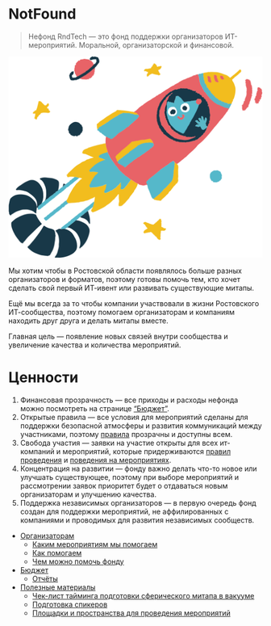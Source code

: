 # NotFound
> Нефонд RndTech — это фонд поддержки организаторов ИТ-мероприятий. Моральной, организаторской и финансовой. 

![Tux, the Linux mascot](gotlost.png)

Мы хотим чтобы в Ростовской области появлялось больше разных организаторов и форматов, поэтому готовы помочь тем, кто хочет сделать свой первый ИТ-ивент или развивать существующие митапы.

Ещё мы всегда за то чтобы компании участвовали в жизни Ростовского ИТ-сообщества, поэтому помогаем организаторам и компаниям находить друг друга и делать митапы вместе.

Главная цель — появление новых связей внутри сообщества и увеличение качества и количества мероприятий.

# Ценности

1. Финансовая прозрачность — все приходы и расходы нефонда можно посмотреть на странице [“Бюджет”](https://github.com/RndTechCommunity/NotFound/blob/main/Finances/README.md).
2. Открытые правила — все условия для мероприятий сделаны для поддержки безопасной атмосферы и развития коммуникаций между участниками, поэтому [правила](https://github.com/RndTechCommunity/NotFound/blob/main/Host/README.md#Каким-мероприятиям-мы-помогаем) прозрачны и доступны всем.
3. Свобода участия — заявки на участие открыты для всех ит-компаний и мероприятий, которые придерживаются [правил проведения](https://github.com/RndTechCommunity/NotFound/blob/main/Host/README.md#Каким-мероприятиям-мы-помогаем) и [поведения на мероприятиях](https://github.com/RndTechCommunity/RndTech/blob/master/code-of-conduct/README.md).
4. Концентрация на развитии — фонду важно делать что-то новое или улучшать существующее, поэтому при выборе мероприятий и рассмотрении заявок приоритет будет о отдаваться новым организаторам и улучшению качества.
5. Поддержка независимых организаторов — в первую очередь фонд создан для поддержки мероприятий, не аффилированных с компаниями и проводимых для развития независимых сообществ.

- [Организаторам](https://github.com/RndTechCommunity/NotFound/blob/main/Host/README.md)
  - [Каким мероприятиям мы помогаем](https://github.com/RndTechCommunity/NotFound/blob/main/Host/README.md#Каким-мероприятиям-мы-помогаем)
  - [Как помогаем](https://github.com/RndTechCommunity/NotFound/blob/main/Host/README.md#Как-помогаем)
  - [Чем можно помочь фонду](https://github.com/RndTechCommunity/NotFound/blob/main/Host/README.md#Чем-можно-помочь-фонду)
- [Бюджет](https://github.com/RndTechCommunity/NotFound/blob/main/Finances/README.md)
  - [Отчёты](https://github.com/RndTechCommunity/NotFound/blob/main/Finances/Reports/README.md)
- [Полезные материалы](https://github.com/RndTechCommunity/NotFound/blob/main/Articles/README.md)
  - [Чек-лист тайминга подготовки сферического митапа в вакууме](https://github.com/RndTechCommunity/NotFound/blob/main/Articles/MeetupChecklist/README.md)
  - [Подготовка спикеров](https://github.com/RndTechCommunity/RndTech/blob/master/community/speakers.md)
  - [Площадки и пространства для проведения мероприятий](https://github.com/RndTechCommunity/RndTech/blob/master/community/places.md)
